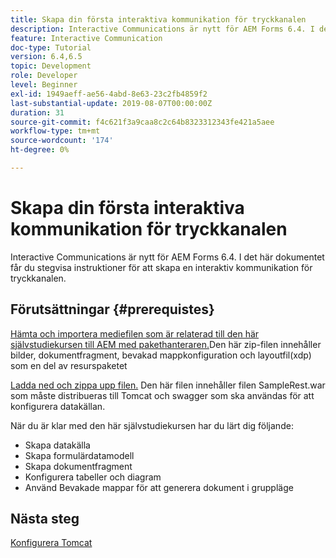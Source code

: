 ```yaml
---
title: Skapa din första interaktiva kommunikation för tryckkanalen
description: Interactive Communications är nytt för AEM Forms 6.4. I det här dokumentet får du stegvisa instruktioner för att skapa en interaktiv kommunikation för tryckkanalen.
feature: Interactive Communication
doc-type: Tutorial
version: 6.4,6.5
topic: Development
role: Developer
level: Beginner
exl-id: 1949aeff-ae56-4abd-8e63-23c2fb4859f2
last-substantial-update: 2019-08-07T00:00:00Z
duration: 31
source-git-commit: f4c621f3a9caa8c2c64b8323312343fe421a5aee
workflow-type: tm+mt
source-wordcount: '174'
ht-degree: 0%

---
```


# Skapa din första interaktiva kommunikation för tryckkanalen

Interactive Communications är nytt för AEM Forms 6.4. I det här dokumentet får du stegvisa instruktioner för att skapa en interaktiv kommunikation för tryckkanalen.

## Förutsättningar {#prerequistes}

[Hämta och importera mediefilen som är relaterad till den här självstudiekursen till AEM med pakethanteraren.](assets/gettingstartedassets.zip)Den här zip-filen innehåller bilder, dokumentfragment, bevakad mappkonfiguration och layoutfil(xdp) som en del av resurspaketet

[Ladda ned och zippa upp filen.](assets/warfileandswaggerfile.zip) Den här filen innehåller filen SampleRest.war som måste distribueras till Tomcat och swagger som ska användas för att konfigurera datakällan.

När du är klar med den här självstudiekursen har du lärt dig följande:

* Skapa datakälla
* Skapa formulärdatamodell
* Skapa dokumentfragment
* Konfigurera tabeller och diagram
* Använd Bevakade mappar för att generera dokument i gruppläge


## Nästa steg

[Konfigurera Tomcat](./set-up-tomcat.md)
